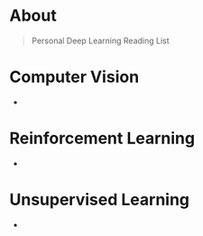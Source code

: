 About
==================
> Personal Deep Learning Reading List 
#
Computer Vision
==================
*
#
Reinforcement Learning
==================
*
# 
Unsupervised Learning
==================
* 